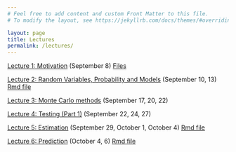 ```yaml
---
# Feel free to add content and custom Front Matter to this file.
# To modify the layout, see https://jekyllrb.com/docs/themes/#overriding-theme-defaults

layout: page
title: Lectures
permalink: /lectures/
---
```


<a href="https://kdlevin-uwstat.github.io/STAT340-Fall2021/lecs/01/L01_motivation.html">Lecture 1: Motivation</a> (September 8) <a href="https://kdlevin-uwstat.github.io/STAT340-Fall2021/lecs/01/lec01_motivation.zip">Files</a>

<a href="https://kdlevin-uwstat.github.io/STAT340-Fall2021/lecs/02/L02_randomvariables.html">Lecture 2: Random Variables, Probability and Models</a> (September 10, 13) <a href="https://kdlevin-uwstat.github.io/STAT340-Fall2021/lecs/02/L02_randomvariables.Rmd">Rmd file</a>

<a href="https://kdlevin-uwstat.github.io/STAT340-Fall2021/lecs/03/L03_monte-carlo.html">Lecture 3: Monte Carlo methods</a> (September 17, 20, 22)

<a href="https://kdlevin-uwstat.github.io/STAT340-Fall2021/lecs/04/L04_testing.html">Lecture 4: Testing (Part 1)</a> (September 22, 24, 27)

<a href="https://kdlevin-uwstat.github.io/STAT340-Fall2021/lecs/05/L05_estimation.html">Lecture 5: Estimation</a> (September 29, October 1, October 4) <a href="https://kdlevin-uwstat.github.io/STAT340-Fall2021/lecs/05/L05_estimation.Rmd">Rmd file</a>

<a href="https://kdlevin-uwstat.github.io/STAT340-Fall2021/lecs/06/L06_prediction.html">Lecture 6: Prediction</a> (October 4, 6) <a href="https://kdlevin-uwstat.github.io/STAT340-Fall2021/lecs/06/Lec06_prediction.Rmd">Rmd file</a>
